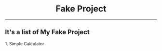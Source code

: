 <h1 style="text-align: center;">Fake Project</h1>

---

<h2>It's a list of My Fake Project</h2>
<p>1. Simple Calculator</p>
<p></p>
<p></p>
<p></p>
